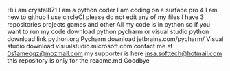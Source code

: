 
Hi i am crystal871
I am a python coder
I am coding on a surface pro 4
I am new to github
I use circleCI
please do not edit any of my files
I have 3 repositories
projects
games
and other
All my code is in python
so if you want to run my code download python pycharm or visual studio
python download link python.org
Pycharm download jetbrains.com/pycharm/
Visual studio download visualstudio.microsoft.com
contact me at 0s1ameqqz@mozmail.com
my supporter is here insa.softtech@hotmail.com
this repository is only for the readme.md
Goodbye
